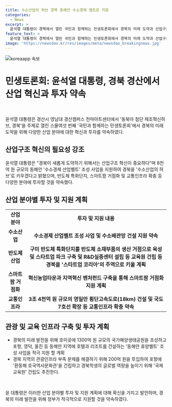 ```yaml
---
title: 수소산업의 허브 경북 동해안 수소경제 벨트로 지원
categories:
  - News
excerpt: >
  윤석열 대통령이 경북에서 열린 국민과 함께하는 민생토론회에서 경북의 미래 도약과 산업구조 혁신에 대한 계획을 발표했다. 동해안 수소경제 산업벨트 조성, SMR 국가산단 조성, 혁신농업타운 등 다양한 분야에 대한 투자 계획을 밝히며 경북 지역의 발전을 약속했다. 또한, 국가해양생태공원 조성, 스타트업 파크 구축, 교통인프라 확충 등을 통해 지역 경제와 관광 활성화에도 주력할 것을 강조했다. 대규모 토론회에는 관련 기업 및 스타트업 기업인, 학부모, 지역 주민 등 다양한 참가자들이 참석했으며 정부와 지자체의 관련 장관들과 대통령실의 주요 인사들도 참석했다.
feature_text: >
  윤석열 대통령이 경북에서 열린 국민과 함께하는 민생토론회에서 경북의 미래 도약과 산업구조 혁신에 대한 계획을 발표했다. 동해안 수소경제 산업벨트 조성, SMR 국가산단 조성, 혁신농업타운 등 다양한 분야에 대한 투자 계획을 밝히며 경북 지역의 발전을 약속했다. 또한, 국가해양생태공원 조성, 스타트업 파크 구축, 교통인프라 확충 등을 통해 지역 경제와 관광 활성화에도 주력할 것을 강조했다. 대규모 토론회에는 관련 기업 및 스타트업 기업인, 학부모, 지역 주민 등 다양한 참가자들이 참석했으며 정부와 지자체의 관련 장관들과 대통령실의 주요 인사들도 참석했다.
image: 'https://newsdao.kr/res/images/meta/newsdao_breakingnews.jpg'
---
```


<p><img src="https://newsdao.kr/res/images/meta/newsdao_breakingnews.jpg" alt="koreaapp 속보" /></p>

<h1 data-ke-size="size26">민생토론회: 윤석열 대통령, 경북 경산에서 산업 혁신과 투자 약속</h1>

<p data-ke-size="size16">&nbsp;</p>

<p data-ke-size="size16">윤석열 대통령은 경산시 영남대 경산캠퍼스 천마아트센터에서 '동북아 첨단 제조혁신허브, 경북'을 주제로 열린 스물여섯 번째 '국민과 함께하는 민생토론회'에서 경북의 미래 도약을 위해 다양한 산업 분야에 대한 혁신과 투자를 약속하였다.</p>

<h2 data-ke-size="size24">산업구조 혁신의 필요성 강조</h2>

<p data-ke-size="size16">윤석열 대통령은 "경북이 새롭게 도약하기 위해서는 산업구조 혁신이 중요하다"며 8천억 원 규모의 동해안 '수소경제 산업벨트' 조성 사업을 지원하여 경북을 '수소산업의 허브'로 키우겠다고 밝혔으며, 반도체 특화단지, 스마트팜 거점화 및 교통인프라 확충 등 다양한 분야에 투자할 것을 약속했다.</p>

<h2 data-ke-size="size24">산업 분야별 투자 및 지원 계획</h2>

<table>
    <tbody>
        <tr>
            <td style="text-align: center; height: 17px;"><b>산업 분야</b></td>
            <td style="text-align: center; height: 17px;"><b>투자 및 지원 내용</b></td>
        </tr>
        <tr>
            <td style="text-align: center; height: 17px;"><b>수소산업</b></td>
            <td style="text-align: center; height: 17px;"><b>수소경제 산업벨트 조성 사업 및 수소배관망 건설 지원 약속</b></td>
        </tr>
        <tr>
            <td style="text-align: center; height: 17px;"><b>반도체 산업</b></td>
            <td style="text-align: center; height: 17px;"><b>구미 반도체 특화단지를 반도체 소재부품의 생산 거점으로 육성 및 스타트업 파크 구축 및 R&D실증센터 설립 등 교육원 건립 등 경북을 '스타트업 코리아'의 주역으로 키울 계획</b></td>
        </tr>
        <tr>
            <td style="text-align: center; height: 17px;"><b>스마트팜 거점화</b></td>
            <td style="text-align: center; height: 17px;"><b>혁신농업타운과 지역혁신 벤처펀드 구축을 통해 스마트팜 거점화 지원 계획</b></td>
        </tr>
        <tr>
            <td style="text-align: center; height: 17px;"><b>교통인프라</b></td>
            <td style="text-align: center; height: 17px;"><b>3조 4천억 원 규모의 영일만 횡단고속도로(18km) 건설 및 국도 7호선 확장 등 교통인프라 확충 약속</b></td>
        </tr>
    </tbody>
</table>

<h2 data-ke-size="size24">관광 및 교육 인프라 구축 및 투자 계획</h2>

<ul>
    <li>경북의 미래 발전을 위해 호미곶에 1300억 원 규모의 국가해양생태공원을 조성하고 포항, 영덕, 울진 등 동해안 지역에 호텔과 리조트를 건설하는 '동해안 휴양벨트' 조성 사업을 적극 지원 할 계획</li>
    <li>경북 지역의 관광인프라 부족 문제를 해결하기 위해 200억 원을 투입하여 포항에 '환동해 호국역사문화관'을 건립하고 경북학생의 글로벌 역량을 높이기 위해 '국제교육원' 건립도 추진한다.</li>
</ul>

<p data-ke-size="size16">&nbsp;</p>

<p data-ke-size="size16">윤 대통령은 이러한 산업 분야별 투자 및 지원 계획에 대해 확신을 가지고 발언하며, 경북의 미래 발전을 위해 정부가 적극적으로 지원할 것을 약속하였다.</p>

<p data-ke-size="size16">&nbsp;</p>

<p data-ke-size="size16">&nbsp;</p>

